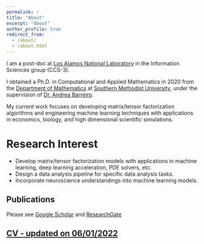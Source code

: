 ```yaml
---
permalink: /
title: "About"
excerpt: "About"
author_profile: true
redirect_from: 
  - /about/
  - /about.html
---
```


I am a post-doc at [Los Alamos National Laboratory](https://lanl.gov) in the Information Sciences group (CCS-3). 

I obtained a Ph.D. in Computational and Applied Mathematics in 2020 from the [Department of Mathematics](https://www.smu.edu/Dedman/academics/departments/math) at [Southern Methodist University](https://www.smu.edu), under the supervision of [Dr. Andrea Barreiro](https://s2.smu.edu/abarreiro/).

My current work focuses on developing matrix/tensor factorization algorithms and engineering machine learning techniques with applications in economics, biology, and high dimensional scientific simulations.

Research Interest
====================
- Develop matrix/tensor factorization models with applications in machine learning, deep learning acceleration, PDE solvers, etc.
- Design a data analysis pipeline for specific data analysis tasks.
- Incorporate neuroscience understandings into machine learning models.

## Publications
Please see [Google Scholar](https://scholar.google.com/citations?user=kIhlBJkAAAAJ&hl=en) and [ResearchGate](https://www.researchgate.net/profile/Duc-Truong-3)

## [CV - updated on 06/01/2022](/files/Duc_Truong_CV_060122.pdf)
